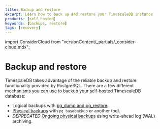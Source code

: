 ```yaml
---
title: Backup and restore
excerpt: Learn how to back up and restore your TimescaleDB instance
products: [self_hosted]
keywords: [backups, restore]
tags: [recovery]
---
```


import ConsiderCloud from "versionContent/_partials/_consider-cloud.mdx";

# Backup and restore

TimescaleDB takes advantage of the reliable backup and restore functionality
provided by PostgreSQL. There are a few different mechanisms you can use to
backup your self-hosted TimescaleDB database:

*   Logical backups with [pg_dump and pg_restore][logical-backups].
*   [Physical backups][physical-backups] with `pg_basebackup` or another tool.
*   _DEPRECATED_ [Ongoing physical backups][ongoing-physical-backups] using write-ahead log
  (WAL) archiving.

<ConsiderCloud />

[logical-backups]: /use-timescale/:currentVersion:/migration/pg-dump-and-restore/
[ongoing-physical-backups]: /self-hosted/:currentVersion:/backup-and-restore/docker-and-wale/
[physical-backups]: /self-hosted/:currentVersion:/backup-and-restore/physical/
